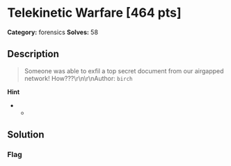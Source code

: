 # Telekinetic Warfare [464 pts]

**Category:** forensics
**Solves:** 58

## Description
>Someone was able to exfil a top secret document from our airgapped network! How???\r\n\r\nAuthor: `birch`

**Hint**
* -

## Solution

### Flag

